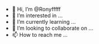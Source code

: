 - 👋 Hi, I’m @Ronyfffff
- 👀 I’m interested in ...
- 🌱 I’m currently learning ...
- 💞️ I’m looking to collaborate on ...
- 📫 How to reach me ...

<!---
Ronyfffff/Ronyfffff is a ✨ special ✨ repository because its `README.md` (this file) appears on your GitHub profile.
You can click the Preview link to take a look at your changes.
--->
